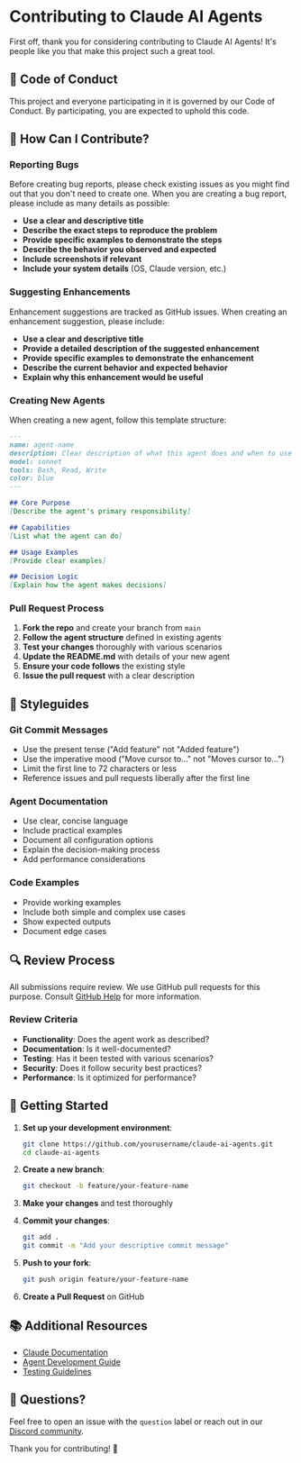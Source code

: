# Contributing to Claude AI Agents

First off, thank you for considering contributing to Claude AI Agents! It's people like you that make this project such a great tool.

## 🤝 Code of Conduct

This project and everyone participating in it is governed by our Code of Conduct. By participating, you are expected to uphold this code.

## 🎯 How Can I Contribute?

### Reporting Bugs

Before creating bug reports, please check existing issues as you might find out that you don't need to create one. When you are creating a bug report, please include as many details as possible:

- **Use a clear and descriptive title**
- **Describe the exact steps to reproduce the problem**
- **Provide specific examples to demonstrate the steps**
- **Describe the behavior you observed and expected**
- **Include screenshots if relevant**
- **Include your system details** (OS, Claude version, etc.)

### Suggesting Enhancements

Enhancement suggestions are tracked as GitHub issues. When creating an enhancement suggestion, please include:

- **Use a clear and descriptive title**
- **Provide a detailed description of the suggested enhancement**
- **Provide specific examples to demonstrate the enhancement**
- **Describe the current behavior and expected behavior**
- **Explain why this enhancement would be useful**

### Creating New Agents

When creating a new agent, follow this template structure:

```markdown
---
name: agent-name
description: Clear description of what this agent does and when to use it
model: sonnet
tools: Bash, Read, Write
color: blue
---

## Core Purpose
[Describe the agent's primary responsibility]

## Capabilities
[List what the agent can do]

## Usage Examples
[Provide clear examples]

## Decision Logic
[Explain how the agent makes decisions]
```

### Pull Request Process

1. **Fork the repo** and create your branch from `main`
2. **Follow the agent structure** defined in existing agents
3. **Test your changes** thoroughly with various scenarios
4. **Update the README.md** with details of your new agent
5. **Ensure your code follows** the existing style
6. **Issue the pull request** with a clear description

## 📝 Styleguides

### Git Commit Messages

- Use the present tense ("Add feature" not "Added feature")
- Use the imperative mood ("Move cursor to..." not "Moves cursor to...")
- Limit the first line to 72 characters or less
- Reference issues and pull requests liberally after the first line

### Agent Documentation

- Use clear, concise language
- Include practical examples
- Document all configuration options
- Explain the decision-making process
- Add performance considerations

### Code Examples

- Provide working examples
- Include both simple and complex use cases
- Show expected outputs
- Document edge cases

## 🔍 Review Process

All submissions require review. We use GitHub pull requests for this purpose. Consult [GitHub Help](https://docs.github.com/en/pull-requests) for more information.

### Review Criteria

- **Functionality**: Does the agent work as described?
- **Documentation**: Is it well-documented?
- **Testing**: Has it been tested with various scenarios?
- **Security**: Does it follow security best practices?
- **Performance**: Is it optimized for performance?

## 🚀 Getting Started

1. **Set up your development environment**:
   ```bash
   git clone https://github.com/yourusername/claude-ai-agents.git
   cd claude-ai-agents
   ```

2. **Create a new branch**:
   ```bash
   git checkout -b feature/your-feature-name
   ```

3. **Make your changes** and test thoroughly

4. **Commit your changes**:
   ```bash
   git add .
   git commit -m "Add your descriptive commit message"
   ```

5. **Push to your fork**:
   ```bash
   git push origin feature/your-feature-name
   ```

6. **Create a Pull Request** on GitHub

## 📚 Additional Resources

- [Claude Documentation](https://docs.anthropic.com/claude)
- [Agent Development Guide](https://github.com/yourusername/claude-ai-agents/wiki/Agent-Development)
- [Testing Guidelines](https://github.com/yourusername/claude-ai-agents/wiki/Testing)

## 💬 Questions?

Feel free to open an issue with the `question` label or reach out in our [Discord community](https://discord.gg/claude-agents).

Thank you for contributing! 🎉